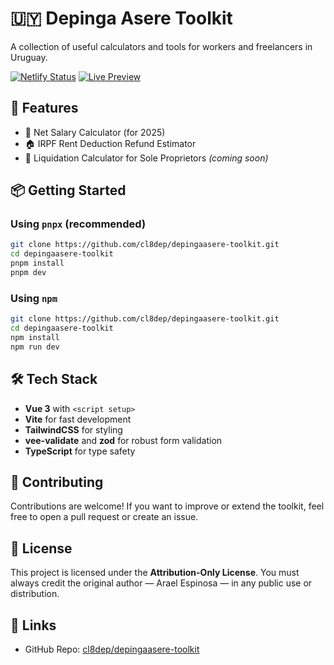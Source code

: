# 🇺🇾 Depinga Asere Toolkit

A collection of useful calculators and tools for workers and freelancers in Uruguay.

[![Netlify Status](https://api.netlify.com/api/v1/badges/630dcb2f-2d63-4f94-8760-b04f7053bcc1/deploy-status)](https://app.netlify.com/projects/elvlogdepaco-tools/deploys)
[![Live Preview](https://img.shields.io/badge/preview-tools.elvlogdepaco.com-green?logo=netlify)](https://tools.elvlogdepaco.com)


## 🚀 Features

- 🧮 Net Salary Calculator (for 2025)
- 🏠 IRPF Rent Deduction Refund Estimator
- 💼 Liquidation Calculator for Sole Proprietors *(coming soon)*

## 📦 Getting Started

### Using `pnpx` (recommended)

```bash
git clone https://github.com/cl8dep/depingaasere-toolkit.git
cd depingaasere-toolkit
pnpm install
pnpm dev
```

### Using `npm`

```bash
git clone https://github.com/cl8dep/depingaasere-toolkit.git
cd depingaasere-toolkit
npm install
npm run dev
```

## 🛠 Tech Stack

- **Vue 3** with `<script setup>`
- **Vite** for fast development
- **TailwindCSS** for styling
- **vee-validate** and **zod** for robust form validation
- **TypeScript** for type safety

## 🤝 Contributing

Contributions are welcome! If you want to improve or extend the toolkit, feel free to open a pull request or create an issue.

## 📄 License

This project is licensed under the **Attribution-Only License**. You must always credit the original author — Arael Espinosa — in any public use or distribution.

## 🔗 Links

- GitHub Repo: [cl8dep/depingaasere-toolkit](https://github.com/cl8dep/elvlogdepaco-tools)
